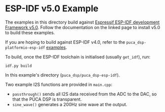 # ESP-IDF v5.0 Example

The examples in this directory build against [Espressif ESP-IDF development Framework v5.0](https://docs.espressif.com/projects/esp-idf/en/v5.0/esp32/get-started/index.html). Follow the documentation on the linked page to install v5.0 to build these examples.

If you are hoping to build against ESP-IDF v4.0, refer to the `puca_dsp-platformio-esp-idf` [examples](https://github.com/ohmic-net/puca_dsp/tree/main/puca_dsp-platformio-esp-idf).


To build, once the ESP-IDF toolchain is initialised (usually `get_idf`), run:
```
idf.py build
```
In this example's directory (`puca_dsp/puca_dsp-esp-idf`).

Two example I2S functions are provided in `main.cpp`:
- `passthrough()` sends all I2S data received from the ADC to the DAC, so that the PÚCA DSP is transparent.
- `sine_wave()` generates a 200Hz sine wave at the output.
